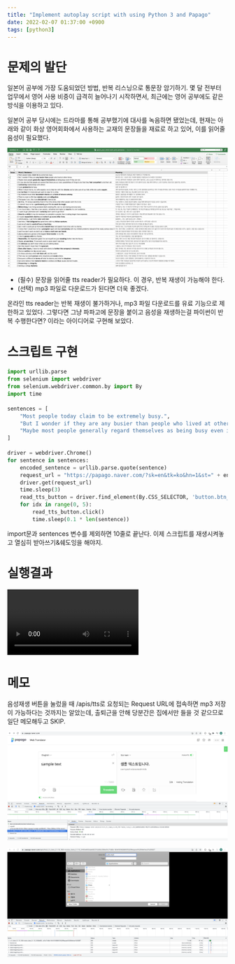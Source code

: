 ```yaml
---
title: "Implement autoplay script with using Python 3 and Papago"
date: 2022-02-07 01:37:00 +0900
tags: [python3]
---
```


# 문제의 발단

일본어 공부에 가장 도움되었던 방법, 반복 리스닝으로 통문장 암기하기.
몇 달 전부터 업무에서 영어 사용 비중이 급격히 늘어나기 시작하면서, 최근에는 영어 공부에도 같은 방식을 이용하고 있다.

일본어 공부 당시에는 드라마를 통해 공부했기에 대사를 녹음하면 됐었는데,
현재는 아래와 같이 화상 영어회화에서 사용하는 교재의 문장들을 재료로 하고 있어, 이를 읽어줄 음성이 필요했다.

![image-20220207000808928](../assets/img/image-20220207000808928.png)

* (필수) 문장을 읽어줄 tts reader가 필요하다. 이 경우, 반복 재생이 가능해야 한다.
* (선택) mp3 파일로 다운로드가 된다면 더욱 좋겠다.

온라인 tts reader는 반복 재생이 불가하거나, mp3 파일 다운로드를 유료 기능으로 제한하고 있었다.
그렇다면 그냥 파파고에 문장을 붙이고 음성을 재생하는걸 파이썬이 반복 수행한다면? 이라는 아이디어로 구현해 보았다.

# 스크립트 구현

```python
import urllib.parse
from selenium import webdriver
from selenium.webdriver.common.by import By
import time

sentences = [
    "Most people today claim to be extremely busy.",
    "But I wonder if they are any busier than people who lived at other times.",
    "Maybe most people generally regard themselves as being busy even if they are not.",
]

driver = webdriver.Chrome()
for sentence in sentences:
    encoded_sentence = urllib.parse.quote(sentence)
    request_url = "https://papago.naver.com/?sk=en&tk=ko&hn=1&st=" + encoded_sentence
    driver.get(request_url)
    time.sleep(3)
    read_tts_button = driver.find_element(By.CSS_SELECTOR, 'button.btn_sound___2H-0Z')
    for idx in range(0, 5):
        read_tts_button.click()
        time.sleep(0.1 * len(sentence))
```

import문과 sentences 변수를 제외하면 10줄로 끝난다.
이제 스크립트를 재생시켜놓고 열심히 받아쓰기&쉐도잉을 해야지.

# 실행결과

<video controls autoplay src="https://wonderminah.github.io/assets/video/video-202202070139.mov"></video>

# 메모

음성재생 버튼을 눌렀을 때 /apis/tts로 요청되는 Request URL에 접속하면 mp3 저장이 가능하다는 것까지는 알았는데,
출퇴근을 안해 당분간은 집에서만 들을 것 같으므로 일단 메모해두고 SKIP.

![image-20220207003959553](../assets/img/image-20220207003959553.png)

![image-20220207003732081](../assets/img/image-20220207003732081.png)
